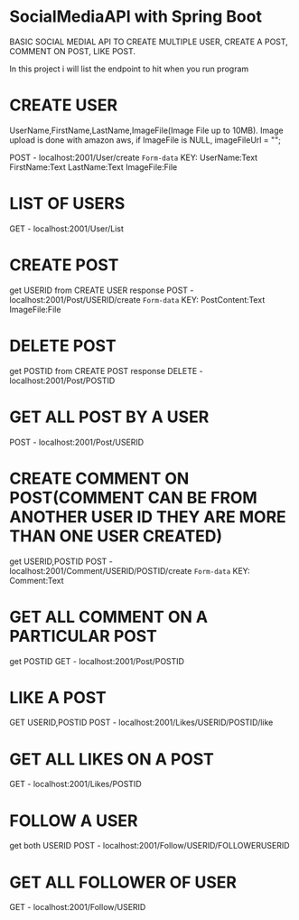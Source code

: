 # SocialMediaAPI with Spring Boot
BASIC SOCIAL MEDIAL API TO CREATE MULTIPLE USER, CREATE A POST, COMMENT ON POST, LIKE POST.

In this project i will list the endpoint to hit when you run program

# CREATE USER
UserName,FirstName,LastName,ImageFile(Image File up to 10MB).
Image upload is done with amazon aws, if ImageFile is NULL, imageFileUrl = ""; 


POST - localhost:2001/User/create 
`Form-data`
KEY: 
UserName:Text
FirstName:Text
LastName:Text
ImageFile:File


# LIST OF USERS
GET - localhost:2001/User/List

# CREATE POST
get USERID from CREATE USER response
POST - localhost:2001/Post/USERID/create
`Form-data`
KEY: 
PostContent:Text
ImageFile:File

# DELETE POST
get POSTID from CREATE POST response
DELETE - localhost:2001/Post/POSTID

# GET ALL POST BY A USER
POST - localhost:2001/Post/USERID


# CREATE COMMENT ON POST(COMMENT CAN BE FROM ANOTHER USER ID THEY ARE MORE THAN ONE USER CREATED)
get USERID,POSTID 
POST - localhost:2001/Comment/USERID/POSTID/create
`Form-data`
KEY: 
Comment:Text

# GET ALL COMMENT ON A PARTICULAR POST
get POSTID
GET - localhost:2001/Post/POSTID

# LIKE A POST
GET USERID,POSTID 
POST - localhost:2001/Likes/USERID/POSTID/like

# GET ALL LIKES ON A POST
GET - localhost:2001/Likes/POSTID

# FOLLOW A USER
get both USERID
POST - localhost:2001/Follow/USERID/FOLLOWERUSERID

# GET ALL FOLLOWER OF USER
GET - localhost:2001/Follow/USERID

